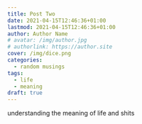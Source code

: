 ```yaml
---
title: Post Two
date: 2021-04-15T12:46:36+01:00
lastmod: 2021-04-15T12:46:36+01:00
author: Author Name
# avatar: /img/author.jpg
# authorlink: https://author.site
cover: /img/dice.png
categories:
  - random musings
tags:
  - life
  - meaning
draft: true
---
```

understanding the meaning of life and shits

<!--more-->
